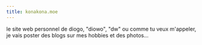```yaml
---
title: konakona.moe
---
```


le site web personnel de diogo, "diowo", "dw" ou comme tu veux m'appeler, je vais poster des blogs sur mes hobbies et des photos...
